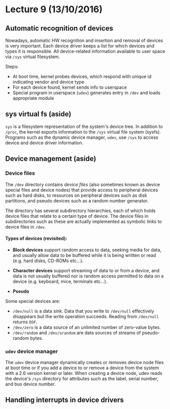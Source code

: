 # Lecture 9 (13/10/2016)

## Automatic recognition of devices

Nowadays, automatic HW recognition and insertion and removal of devices is very important.
Each device driver keeps a list for which devices and types it is responsible.
All device-related information available to user space via `/sys` virtual filesystem.

Steps:

- At boot time, kernel probes devices, which respond with unique id indicating vendor and device type
- For each device found, kernel sends info to userspace
- Special program in userspace (`udev`) generates entry in `/dev` and loads appropriate module

## sys virtual fs (aside)

`sys` is a filesystem representation of the system's device tree.
In addition to `/proc`, the kernel exports information to the `/sys` virtual file system (sysfs).
Programs such as the dynamic device manager, `udev`, use `/sys` to access device and device driver information.

## Device management (aside)

### Device files

The `/dev` directory contains *device files* (also sometimes known as device special files and device nodes)
that provide access to peripheral devices such as hard disks, to resources on peripheral devices such as disk partitions,
and pseudo devices such as a random number generator.

The directory has several subdirectory hierarchies, each of which holds device files that relate to a certain type of device.
The device files in subdirectories such as these are actually implemented as symbolic links to device files in `/dev`.

#### Types of devices (revisited):

- **Block devices** support random access to data, seeking media for data, and usually allow data
to be buffered while it is being written or read (e.g. hard disks, CD-ROMs etc...).

- **Character devices** support streaming of data to or from a device, and data is not usually buffered nor is random access permitted to data on a device (e.g. keyboard, mice, terminals etc...).

- **Pseudo**

Some special devices are:

- `/dev/null` is a data sink. Data that you write to `/dev/null` effectively disappears but the write operation succeeds. Reading from `/dev/null` returns `EOF`.
- `/dev/zero` is a data source of an unlimited number of zero-value bytes.
- `/dev/random` and `/dev/urandom` are data sources of streams of pseudo-random bytes.

### `udev` device manager

The `udev` device manager dynamically creates or removes device node files at boot time or if you add a device to or remove a device from the system with a 2.6 version kernel or later.
When creating a device node, udev reads the device's `/sys` directory for attributes such as the label, serial number, and bus device number.

## Handling interrupts in device drivers

